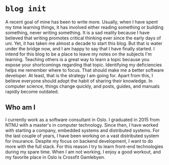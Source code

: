 # `blog init`
A recent goal of mine has been to write more. Usually, when I have spent my time learning things, it has involved either reading something or building something, never writing something. It is a sad reality because I have believed that writing promotes critical thinking ever since the early days of uni. Yet, it has taken me almost a decade to start this blog. But that is water under the bridge now, and I am happy to say that I have finally started. I intend for this blog to be a place to leave my notes on the subjects I'm learning. Teaching others is a great way to learn a topic because you expose your shortcomings regarding that topic. Identifying my deficiencies helps me remember where to focus. That should make me a better software developer. At least, that is the strategy I am going for. Apart from this, I believe everyone should adopt the habit of sharing their knowledge. In computer science, things change quickly, and posts, guides, and manuals rapidly become outdated.

## Who am I
I currently work as a software consultant in Oslo. I graduated in 2015 from NTNU with a master's in computer technology. Since then, I have worked with starting a company, embedded systems and distributed systems. For the last couple of years, I have been working on a vast distributed system for insurance. Despite my focus on backend development, I want to do more with the full stack. For this reason I try to learn front-end technologies during my spare time. When I am not working, I enjoy a good workout, and my favorite place in Oslo is Crossfit Gamlebyen.